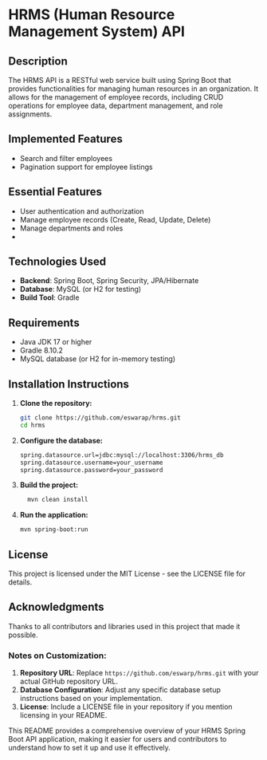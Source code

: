 # HRMS (Human Resource Management System) API

## Description
The HRMS API is a RESTful web service built using Spring Boot that provides functionalities for managing human resources in an organization. It allows for the management of employee records,
including CRUD operations for employee data, department management, and role assignments.

## Implemented Features
- Search and filter employees
- Pagination support for employee listings

## Essential Features
- User authentication and authorization
- Manage employee records (Create, Read, Update, Delete)
- Manage departments and roles
- 
## Technologies Used
- **Backend**: Spring Boot, Spring Security, JPA/Hibernate
- **Database**: MySQL (or H2 for testing)
- **Build Tool**: Gradle

## Requirements
- Java JDK 17 or higher
- Gradle 8.10.2
- MySQL database (or H2 for in-memory testing)

## Installation Instructions

1. **Clone the repository:**
   ```bash
   git clone https://github.com/eswarap/hrms.git
   cd hrms
2. **Configure the database:**
     ```bash
    spring.datasource.url=jdbc:mysql://localhost:3306/hrms_db
    spring.datasource.username=your_username
    spring.datasource.password=your_password
3.  **Build the project:**
    ```bash
      mvn clean install
4.  **Run the application:**
    ```bash
    mvn spring-boot:run

## License
This project is licensed under the MIT License - see the LICENSE file for details.
## Acknowledgments
Thanks to all contributors and libraries used in this project that made it possible.

### Notes on Customization:

1. **Repository URL**: Replace `https://github.com/eswarp/hrms.git` with your actual GitHub repository URL.
2. **Database Configuration**: Adjust any specific database setup instructions based on your implementation.
3. **License**: Include a LICENSE file in your repository if you mention licensing in your README.

This README provides a comprehensive overview of your HRMS Spring Boot API application, making it easier for users and contributors to understand how to set it up and use it effectively.
